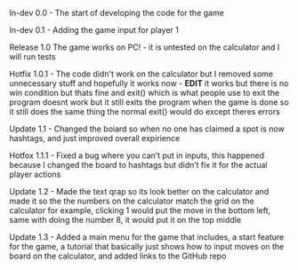In-dev 0.0
    - The start of developing the code for the game

In-dev 0.1
    - Adding the game input for player 1

Release 1.0
    The game works on PC!
    - it is untested on the calculator and I will run tests

Hotfix 1.0.1
    - The code didn't work on the calculator but I removed some unnecessary stuff and hopefully it works now
    - **EDIT** it works but there is no win condition but thats fine and exit() which is what people use to exit the program doesnt work but it still exits the program when the game is done so it still does the same thing the normal exit() would do except theres errors

Update 1.1
    - Changed the boiard so when no one has claimed a spot is now hashtags, and just improved overall expirience

Hotfox 1.1.1
    - Fixed a bug where you can’t put in inputs, this happened because I changed the board to hashtags but didn’t fix it for the actual player actions

Update 1.2
    - Made the text qrap so its look better on the calculator and made it so the the numbers on the calculator match the grid on the calculator for example, clicking 1 would put the move in the bottom left, same with doing the number 8, it would put it on the top middle

Update 1.3
    - Added a main menu for the game that includes, a start feature for the game, a tutorial that basically just shows how to input moves on the board on the calculator, and added links to the GitHub repo
